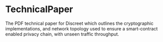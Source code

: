 # TechnicalPaper
The PDF technical paper for Discreet which outlines the cryptographic implementations, and network topology used to ensure a smart-contract enabled privacy chain, with unseen traffic throughput.
